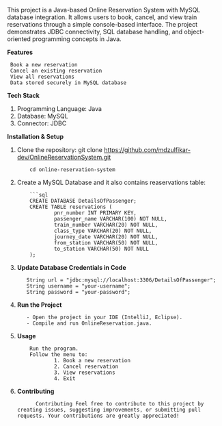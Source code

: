 This project is a Java-based Online Reservation System with MySQL database integration.
It allows users to book, cancel, and view train reservations through a simple console-based interface.
The project demonstrates JDBC connectivity, SQL database handling, and object-oriented programming concepts in Java.

**Features**

     Book a new reservation
     Cancel an existing reservation  
     View all reservations
     Data stored securely in MySQL database
     
**Tech Stack**
1. Programming Language: Java
2. Database: MySQL
3. Connector: JDBC

**Installation & Setup**
1. Clone the repository:
           git clone https://github.com/mdzulfikar-dev/OnlineReservationSystem.git
   
           cd online-reservation-system  
          
        

          
        
3. Create a MySQL Database and it also contains reaservations table:

           ```sql
           CREATE DATABASE DetailsOfPassenger;
           CREATE TABLE reservations (
                   pnr_number INT PRIMARY KEY,
                   passenger_name VARCHAR(100) NOT NULL,
                   train_number VARCHAR(20) NOT NULL,
                   class_type VARCHAR(20) NOT NULL,
                   journey_date VARCHAR(20) NOT NULL,
                   from_station VARCHAR(50) NOT NULL,
                   to_station VARCHAR(50) NOT NULL
           );
           
4. **Update Database Credentials in Code**

          String url = "jdbc:mysql://localhost:3306/DetailsOfPassenger";
          String username = "your-username";
          String password = "your-password";  
        
5. **Run the Project**

          - Open the project in your IDE (IntelliJ, Eclipse).  
          - Compile and run OnlineReservation.java.
6. **Usage**

           Run the program.
           Follow the menu to:
                   1. Book a new reservation
                   2. Cancel reservation
                   3. View reservations
                   4. Exit
   
7. **Contributing**

             Contributing Feel free to contribute to this project by creating issues, suggesting improvements, or submitting pull requests. Your contributions are greatly appreciated! 
        


   
   
   
           

     
          


              
                                                                                           
